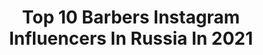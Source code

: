 ---
title: Top 10 Barbers Instagram Influencers In Russia In 2021
description: >-
  Find top barbers Instagram influencers in Russia in 2021. Most popular hashtags: #barbershop #barber #haircut #barbershopconnect.
platform: Instagram
hits: 124
text_top: See the top-rated Instagram influencers on inBeat.
text_bottom: inBeat has 124 Instagram influencers like this in Russia for you to connect with.
profiles:
  - username: "fursik___"
    fullname: >-
      Di 🐒
    bio: >-
      Barber girl 👧🏻✂️
    location: "Russia"
    followers: 12578
    engagement: 238
    commentsToLikes: 0.076126
    id: ck5q2rlhjhgqk0i11vy81wrbo
    verified: false
    hashtags: "#barbergirl, #barberpost, #haircolor, #tattoos"
  - username: "zena.yuh"
    fullname: >-
      Евгений Юхнович 15 Years Old
    bio: >-
      🚀🚀🚀 15years old 🔫💥🚀🚀🚀 🔫The youngest barber in the world 🔫 Education/Обучение 🔫master barber of @rebel.bible 🔫ЗАПИСЬ НА СТРИЖКУ В ДИРЕКТ
    location: "Russia"
    followers: 25013
    engagement: 392
    commentsToLikes: 0.010560
    id: ck0tunkg67w4q0i19wovxfl2a
    verified: false
    hashtags: "#btconeshot2020, #haircut, #haircolor, #fashion"
  - username: "qurbon_ali_qurbonov"
    fullname: >-
      Qurbon Ali Qurbonov
    bio: >-
      Barber Самарканд. ул.Бустонсарой Tel. +998(93) 990-21-19 Обучение с нуля; Обучение парикмахеров (Повышение квалификации)
    location: "Russia"
    followers: 8611
    engagement: 1178
    commentsToLikes: 0.093261
    id: ckaoxlwp3dthc0i787i6p1kqa
    verified: false
    hashtags: "#barberconnect, #sharpfade, #internationalbarbers, #barberheads"
  - username: "alifade22"
    fullname: >-
      OLIMJONOV ABDUVALI
    bio: >-
      🔝ПРЕПОДАВАТЕЛЬ ◾️RUSSIA, MOSCOW ♦️SHARP BARBER ♦️INTERNATIONAL EDUCATION ♦️MOTIVATIONAL SPEAKER ♦️ARTIST ♦️TRAVELLING BARBER 📩- DIRECT
    location: "Russia"
    followers: 37837
    engagement: 266
    commentsToLikes: 0.027818
    id: ck15rsvgi9j4l0i193w5pyvhw
    verified: false
    hashtags: "#barbershop, #barberpost, #barberlifestyle, #sharpfade"
  - username: "eyzamoglu"
    fullname: >-
      Telman
    bio: >-
      Contact us: +99455 2481033 Owner and Founder : ⬇️ @eyzamoglutattoostudio 🐝 @eyzamoglu_barbershop 💈 @eyzamoglu_handmade 🎨 @eyzamiyyet 🏕
    location: "Russia"
    followers: 44451
    engagement: 227
    commentsToLikes: 0.015566
    id: ckap2l6nczbir0i7859qlqtax
    verified: false
    hashtags: "#itiqovankimi, #tattoo, #beard, #bizimio"
  - username: "internationalbarbers"
    fullname: >-
      International Barbers ®
    bio: >-
      🌐World wide barbers and hairstyles 🌎🌏🌍 ♻️Catalog/Gallery of haircuts 📕 🎥 tutorials 💈 1M+ #InternationalBarbers To be featured. 🔍🗺 @cutsbyerick
    location: "Russia"
    followers: 131796
    engagement: 71
    commentsToLikes: 0.008321
    id: ck0u26i0kywx90i199m4g4r0r
    verified: false
    hashtags: "#barbershopconnect, #barber, #barbershop, #haircut"
  - username: "jonnibarber"
    fullname: >-
      ABDULAZIZ ISMOILOV
    bio: >-
      BEST BARBER OF THE YEAR 🇷🇺2019/2018
    location: "Russia"
    followers: 50155
    engagement: 164
    commentsToLikes: 0.015210
    id: ck8szhvqjoieo0j78b68g2qjk
    verified: false
    hashtags: "#mbs, #jonnibarber, #topbarberpost, #hairgame"
  - username: "danik_ru"
    fullname: >-
      Daniil Gochua
    bio: >-
      ▪️Barber✂️💈 ▪️Рекордсмен России 🇷🇺 ▪️Global Winner American Crew ASC 2020 🔝 ▪️Brothers Inc. BARBERSHOP🏴 ▪️Для записи ☎️: 97-38-36
    location: "Russia"
    followers: 11480
    engagement: 447
    commentsToLikes: 0.061573
    id: ck5zm5tollyeg0i14rz1neb43
    verified: false
    hashtags: "#thebarberpost, #acecut2020, #menshairdressing, #fade"
  - username: "barber_sako"
    fullname: >-
      ✂ 💈Sargis Chorjalyan 💈✂
    bio: >-
      💈Barber💈Educator Armenia 🇦🇲 ☎️Для рекламы пишите в директ📩 ☎️For cooperation DM📩 ☎️Համագործակցության համար գրել 📩 +374 41 66 02 02 @tuzbarbershop
    location: "Russia"
    followers: 49323
    engagement: 247
    commentsToLikes: 0.013785
    id: ck0vyhuhl42m30i19xhbvfwqf
    verified: false
    hashtags: ""
  - username: "rustam_tanatar"
    fullname: >-
      ЛУЧШИЙ ТАМАДА
    bio: >-
      🏆🥇Лучший Шоумен Актау 2019 🏆 🥇Провёл 5 000 мероприятий 🏆 🥇Команда RUS-Team 🇰🇿🇷🇺🇮🇸 ✂️🎩Амбассадор @ataman_barbershop По рекламе: 87013773446
    location: "Russia"
    followers: 45628
    engagement: 61
    commentsToLikes: 0.067688
    id: ck6tk9p3l49tf0j715ynqk7vk
    verified: false
    hashtags: "#aktau, #nike, #911, #caspianmarathon"
---